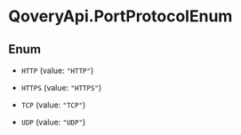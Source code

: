 # QoveryApi.PortProtocolEnum

## Enum


* `HTTP` (value: `"HTTP"`)

* `HTTPS` (value: `"HTTPS"`)

* `TCP` (value: `"TCP"`)

* `UDP` (value: `"UDP"`)


